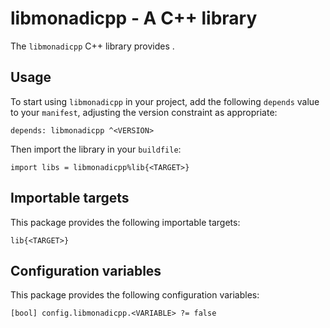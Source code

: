 # libmonadicpp - A C++ library

The `libmonadicpp` C++ library provides <SUMMARY-OF-FUNCTIONALITY>.


## Usage

To start using `libmonadicpp` in your project, add the following `depends`
value to your `manifest`, adjusting the version constraint as appropriate:

```
depends: libmonadicpp ^<VERSION>
```

Then import the library in your `buildfile`:

```
import libs = libmonadicpp%lib{<TARGET>}
```


## Importable targets

This package provides the following importable targets:

```
lib{<TARGET>}
```

<DESCRIPTION-OF-IMPORTABLE-TARGETS>


## Configuration variables

This package provides the following configuration variables:

```
[bool] config.libmonadicpp.<VARIABLE> ?= false
```

<DESCRIPTION-OF-CONFIG-VARIABLES>
